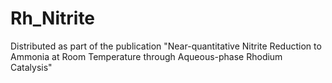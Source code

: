 # Rh_Nitrite
Distributed as part of the publication "Near-quantitative Nitrite Reduction to Ammonia at Room Temperature through Aqueous-phase Rhodium Catalysis"
